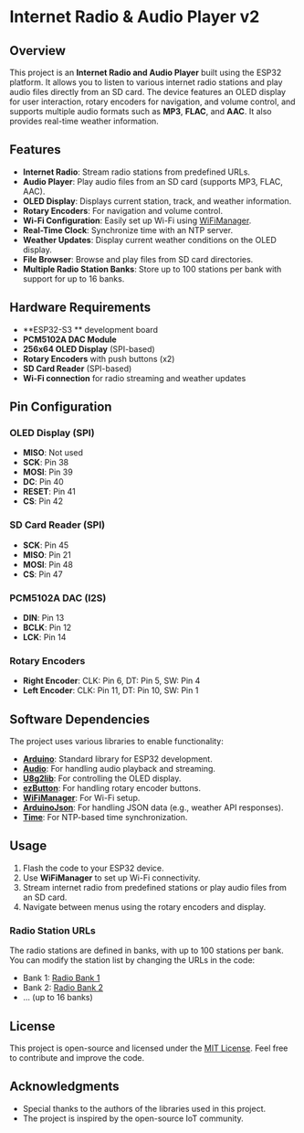 # Internet Radio & Audio Player v2

## Overview

This project is an **Internet Radio and Audio Player** built using the ESP32 platform. It allows you to listen to various internet radio stations and play audio files directly from an SD card. The device features an OLED display for user interaction, rotary encoders for navigation, and volume control, and supports multiple audio formats such as **MP3**, **FLAC**, and **AAC**. It also provides real-time weather information.

## Features

- **Internet Radio**: Stream radio stations from predefined URLs.
- **Audio Player**: Play audio files from an SD card (supports MP3, FLAC, AAC).
- **OLED Display**: Displays current station, track, and weather information.
- **Rotary Encoders**: For navigation and volume control.
- **Wi-Fi Configuration**: Easily set up Wi-Fi using [WiFiManager](https://github.com/tzapu/WiFiManager).
- **Real-Time Clock**: Synchronize time with an NTP server.
- **Weather Updates**: Display current weather conditions on the OLED display.
- **File Browser**: Browse and play files from SD card directories.
- **Multiple Radio Station Banks**: Store up to 100 stations per bank with support for up to 16 banks.
  
## Hardware Requirements

- **ESP32-S3 ** development board
- **PCM5102A DAC Module**
- **256x64 OLED Display** (SPI-based)
- **Rotary Encoders** with push buttons (x2)
- **SD Card Reader** (SPI-based)
- **Wi-Fi connection** for radio streaming and weather updates

## Pin Configuration

### OLED Display (SPI)
- **MISO**: Not used
- **SCK**: Pin 38
- **MOSI**: Pin 39
- **DC**: Pin 40
- **RESET**: Pin 41
- **CS**: Pin 42

### SD Card Reader (SPI)
- **SCK**: Pin 45
- **MISO**: Pin 21
- **MOSI**: Pin 48
- **CS**: Pin 47

### PCM5102A DAC (I2S)
- **DIN**: Pin 13
- **BCLK**: Pin 12
- **LCK**: Pin 14

### Rotary Encoders
- **Right Encoder**: CLK: Pin 6, DT: Pin 5, SW: Pin 4
- **Left Encoder**: CLK: Pin 11, DT: Pin 10, SW: Pin 1

## Software Dependencies

The project uses various libraries to enable functionality:

- **[Arduino](https://www.arduino.cc/en/software)**: Standard library for ESP32 development.
- **[Audio](https://www.arduino.cc/reference/en/libraries/audio/)**: For handling audio playback and streaming.
- **[U8g2lib](https://github.com/olikraus/u8g2)**: For controlling the OLED display.
- **[ezButton](https://github.com/ArduinoGetStarted/ezButton)**: For handling rotary encoder buttons.
- **[WiFiManager](https://github.com/tzapu/WiFiManager)**: For Wi-Fi setup.
- **[ArduinoJson](https://arduinojson.org/)**: For handling JSON data (e.g., weather API responses).
- **[Time](https://www.arduino.cc/reference/en/libraries/time/)**: For NTP-based time synchronization.

## Usage

1. Flash the code to your ESP32 device.
2. Use **WiFiManager** to set up Wi-Fi connectivity.
3. Stream internet radio from predefined stations or play audio files from an SD card.
4. Navigate between menus using the rotary encoders and display.

### Radio Station URLs
The radio stations are defined in banks, with up to 100 stations per bank. You can modify the station list by changing the URLs in the code:

- Bank 1: [Radio Bank 1](https://raw.githubusercontent.com/sarunia/ESP32_stream/main/radio_v2_bank_01)
- Bank 2: [Radio Bank 2](https://raw.githubusercontent.com/sarunia/ESP32_stream/main/radio_v2_bank_02)
- ... (up to 16 banks)

## License

This project is open-source and licensed under the [MIT License](https://opensource.org/licenses/MIT). Feel free to contribute and improve the code.

## Acknowledgments

- Special thanks to the authors of the libraries used in this project.
- The project is inspired by the open-source IoT community.


